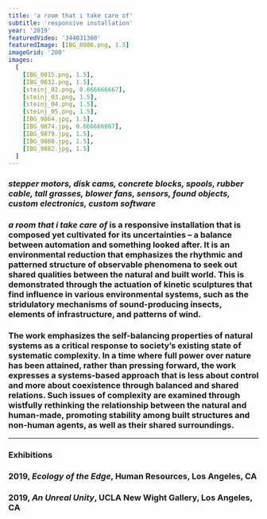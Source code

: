 ```yaml
---
title: 'a room that i take care of'
subtitle: 'responsive installation'
year: '2019'
featuredVideo: '344031360'
featuredImage: [IBG_0006.png, 1.5]
imageGrid: '200'
images:
  [
    [IBG_0015.png, 1.5],
    [IBG_0032.png, 1.5],
    [steinj_02.png, 0.666666667],
    [steinj_03.png, 1.5],
    [steinj_04.png, 1.5],
    [steinj_05.png, 1.5],
    [IBG_9864.jpg, 1.5],
    [IBG_9874.jpg, 0.666666667],
    [IBG_9879.jpg, 1.5],
    [IBG_9880.jpg, 1.5],
    [IBG_9882.jpg, 1.5]
  ]
---
```


### _stepper motors, disk cams, concrete blocks, spools, rubber cable, tall grasses, blower fans, sensors, found objects, custom electronics, custom software_

### _a room that i take care of_ is a responsive installation that is composed yet cultivated for its uncertainties – a balance between automation and something looked after. It is an environmental reduction that emphasizes the rhythmic and patterned structure of observable phenomena to seek out shared qualities between the natural and built world. This is demonstrated through the actuation of kinetic sculptures that find influence in various environmental systems, such as the stridulatory mechanisms of sound-producing insects, elements of infrastructure, and patterns of wind.

### The work emphasizes the self-balancing properties of natural systems as a critical response to society’s existing state of systematic complexity. In a time where full power over nature has been attained, rather than pressing forward, the work expresses a systems-based approach that is less about control and more about coexistence through balanced and shared relations. Such issues of complexity are examined through wistfully rethinking the relationship between the natural and human-made, promoting stability among built structures and non-human agents, as well as their shared surroundings.

---

### **Exhibitions**

### 2019, _Ecology of the Edge_, Human Resources, Los Angeles, CA

### 2019, _An Unreal Unity_, UCLA New Wight Gallery, Los Angeles, CA
